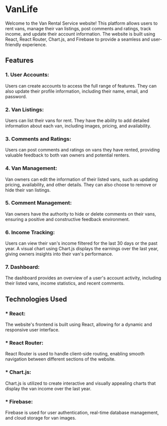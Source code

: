 <h1>VanLife</h1>

Welcome to the Van Rental Service website! This platform allows users to rent vans, manage their van listings, post comments and ratings, track income, and update their account information. The website is built using React, React Router, Chart.js, and Firebase to provide a seamless and user-friendly experience.

<h2>Features</h2>

<h3>1. User Accounts:</h3> 
Users can create accounts to access the full range of features. They can also update their profile information, including their name, email, and password.

<h3>2. Van Listings:</h3>
Users can list their vans for rent. They have the ability to add detailed information about each van, including images, pricing, and availability.

<h3>3. Comments and Ratings:</h3> 
Users can post comments and ratings on vans they have rented, providing valuable feedback to both van owners and potential renters.

<h3>4. Van Management:</h3> 
Van owners can edit the information of their listed vans, such as updating pricing, availability, and other details. They can also choose to remove or hide their van listings.

<h3>5. Comment Management:</h3>
Van owners have the authority to hide or delete comments on their vans, ensuring a positive and constructive feedback environment.

<h3>6. Income Tracking:</h3> 
Users can view their van's income filtered for the last 30 days or the past year. A visual chart using Chart.js displays the earnings over the last year, giving owners insights into their van's performance.

<h3>7. Dashboard:</h3> 
The dashboard provides an overview of a user's account activity, including their listed vans, income statistics, and recent comments.

<h2>Technologies Used</h2>

<h3>* React:</h3> 
The website's frontend is built using React, allowing for a dynamic and responsive user interface.

<h3>* React Router:</h3> 
React Router is used to handle client-side routing, enabling smooth navigation between different sections of the website.

<h3>* Chart.js:</h3> 
Chart.js is utilized to create interactive and visually appealing charts that display the van income over the last year.

<h3>* Firebase:</h3> 
Firebase is used for user authentication, real-time database management, and cloud storage for van images.
